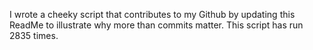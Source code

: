 I wrote a cheeky script that contributes to my Github by updating this ReadMe to illustrate why more than commits matter. This script has run 2835 times.